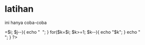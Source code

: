 # latihan

ini hanya coba-coba

<?php
for($i=1; $i<=5; $i++){

for($j=5; $j>=$i; $j--){

echo "&nbsp;&nbsp;";
}
for($k=$i; $k>=1; $k--){
echo "$k";
}
echo "<br>";
}

?>
